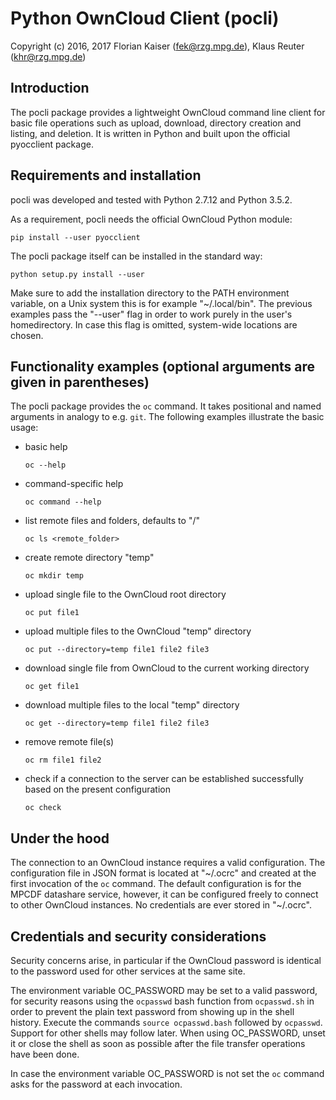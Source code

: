 Python OwnCloud Client (pocli)
==============================


Copyright (c) 2016, 2017
Florian Kaiser (fek@rzg.mpg.de), Klaus Reuter (khr@rzg.mpg.de)


Introduction
------------

The pocli package provides a lightweight OwnCloud command line client for basic
file operations such as upload, download, directory creation and listing, and
deletion.  It is written in Python and built upon the official pyocclient
package.


Requirements and installation
-----------------------------

pocli was developed and tested with Python 2.7.12 and Python 3.5.2.

As a requirement, pocli needs the official OwnCloud Python module:

`pip install --user pyocclient`

The pocli package itself can be installed in the standard way:

`python setup.py install --user`

Make sure to add the installation directory to the PATH environment variable,
on a Unix system this is for example "~/.local/bin".  The previous examples
pass the "--user" flag in order to work purely in the user's homedirectory.  In
case this flag is omitted, system-wide locations are chosen.


Functionality examples (optional arguments are given in parentheses)
--------------------------------------------------------------------

The pocli package provides the `oc` command.  It takes positional and
named arguments in analogy to e.g. `git`.  The following examples illustrate the
basic usage:

* basic help

  `oc --help`

* command-specific help

  `oc command --help`

* list remote files and folders, defaults to "/"

  `oc ls <remote_folder>`

* create remote directory "temp"

  `oc mkdir temp`

* upload single file to the OwnCloud root directory

  `oc put file1`

* upload multiple files to the OwnCloud "temp" directory

  `oc put --directory=temp file1 file2 file3`

* download single file from OwnCloud to the current working directory

  `oc get file1`

* download multiple files to the local "temp" directory

  `oc get --directory=temp file1 file2 file3`

* remove remote file(s)

  `oc rm file1 file2`

* check if a connection to the server can be established successfully based on the present configuration

  `oc check`



Under the hood
--------------

The connection to an OwnCloud instance requires a valid configuration. The
configuration file in JSON format is located at "~/.ocrc" and created at the
first invocation of the `oc` command. The default configuration is for the
MPCDF datashare service, however, it can be configured freely to connect to
other OwnCloud instances.  No credentials are ever stored in "~/.ocrc".


Credentials and security considerations
---------------------------------------

Security concerns arise, in particular if the OwnCloud password is identical to
the password used for other services at the same site.

The environment variable OC\_PASSWORD may be set to a valid password, for
security reasons using the `ocpasswd` bash function from `ocpasswd.sh` in
order to prevent the plain text password from showing up in the shell history.
Execute the commands `source ocpasswd.bash`  followed by `ocpasswd`.  Support
for other shells may follow later.  When using OC\_PASSWORD, unset it or close
the shell as soon as possible after the file transfer operations have been
done.

In case the environment variable OC\_PASSWORD is not set the `oc` command asks
for the password at each invocation.
